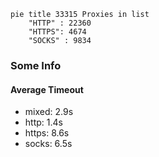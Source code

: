 
```mermaid
pie title 33315 Proxies in list
    "HTTP" : 22360
    "HTTPS": 4674
    "SOCKS" : 9834
```

### Some Info
#### Average Timeout

- mixed: 2.9s
- http: 1.4s
- https: 8.6s
- socks: 6.5s